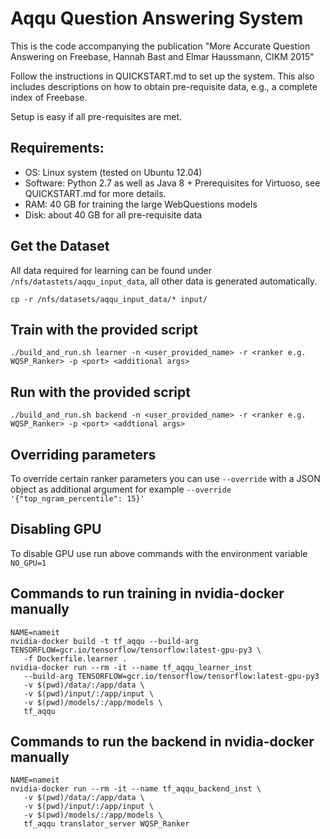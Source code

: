 # Aqqu Question Answering System

This is the code accompanying the publication "More Accurate Question Answering on Freebase, Hannah Bast and Elmar Haussmann, CIKM 2015"

Follow the instructions in QUICKSTART.md to set up the system. This also includes descriptions on how to 
obtain pre-requisite data, e.g., a complete index of Freebase.

Setup is easy if all pre-requisites are met.

## Requirements:

* OS: Linux system (tested on Ubuntu 12.04)
* Software: Python 2.7 as well as Java 8 + Prerequisites for Virtuoso, see
  QUICKSTART.md for more details.
* RAM: 40 GB for training the large WebQuestions models
* Disk: about 40 GB for all pre-requisite data

## Get the Dataset

All data required for learning can be found under
`/nfs/datastets/aqqu_input_data`, all other data is generated automatically.

    cp -r /nfs/datasets/aqqu_input_data/* input/

## Train with the provided script

    ./build_and_run.sh learner -n <user_provided_name> -r <ranker e.g. WQSP_Ranker> -p <port> <additional args>

## Run with the provided script

    ./build_and_run.sh backend -n <user_provided_name> -r <ranker e.g. WQSP_Ranker> -p <port> <addtional args>

## Overriding parameters
To override certain ranker parameters you can use `--override` with a JSON object as additional argument for example
`--override '{"top_ngram_percentile": 15}'`

## Disabling GPU
To disable GPU use run above commands with the environment variable `NO_GPU=1`

## Commands to run training in nvidia-docker manually
    NAME=nameit
    nvidia-docker build -t tf_aqqu --build-arg TENSORFLOW=gcr.io/tensorflow/tensorflow:latest-gpu-py3 \
       -f Dockerfile.learner .
    nvidia-docker run --rm -it --name tf_aqqu_learner_inst 
       --build-arg TENSORFLOW=gcr.io/tensorflow/tensorflow:latest-gpu-py3
       -v $(pwd)/data/:/app/data \
       -v $(pwd)/input/:/app/input \
       -v $(pwd)/models/:/app/models \
       tf_aqqu

## Commands to run the backend in nvidia-docker manually

    NAME=nameit
    nvidia-docker run --rm -it --name tf_aqqu_backend_inst \ 
       -v $(pwd)/data/:/app/data \
       -v $(pwd)/input/:/app/input \
       -v $(pwd)/models/:/app/models \
       tf_aqqu translator_server WQSP_Ranker



